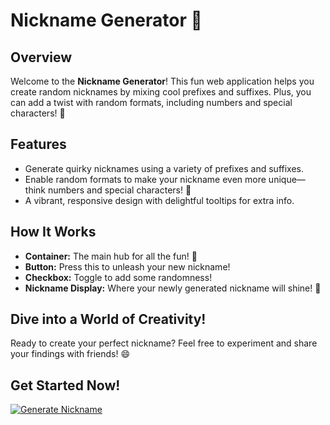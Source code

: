 # Nickname Generator 🎉

## Overview
Welcome to the **Nickname Generator**! This fun web application helps you create random nicknames by mixing cool prefixes and suffixes. Plus, you can add a twist with random formats, including numbers and special characters! 🌟

## Features
- Generate quirky nicknames using a variety of prefixes and suffixes.
- Enable random formats to make your nickname even more unique—think numbers and special characters! 🎉
- A vibrant, responsive design with delightful tooltips for extra info.

## How It Works
- **Container:** The main hub for all the fun! 🎉
- **Button:** Press this to unleash your new nickname!
- **Checkbox:** Toggle to add some randomness!
- **Nickname Display:** Where your newly generated nickname will shine! 🌟

## Dive into a World of Creativity!
Ready to create your perfect nickname? Feel free to experiment and share your findings with friends! 😄

## Get Started Now!
[![Generate Nickname](https://img.shields.io/badge/Generate%20Nickname-4CAF50?style=for-the-badge&logo=appveyor)](your-link-here)
